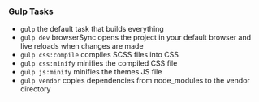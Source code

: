 ### Gulp Tasks

- `gulp` the default task that builds everything
- `gulp dev` browserSync opens the project in your default browser and live reloads when changes are made
- `gulp css:compile` compiles SCSS files into CSS
- `gulp css:minify` minifies the compiled CSS file
- `gulp js:minify` minifies the themes JS file
- `gulp vendor` copies dependencies from node_modules to the vendor directory